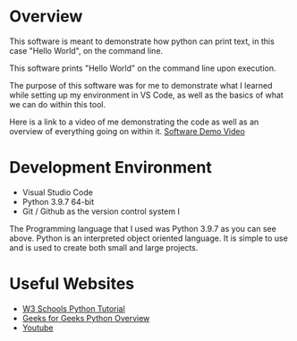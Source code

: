 # Overview

This software is meant to demonstrate how python can print text, in this case "Hello World", on the command line.

This software prints "Hello World" on the command line upon execution.

The purpose of this software was for me to demonstrate what I learned while setting up my environment in VS Code, as well as the basics of what we can do within this tool.


Here is a link to a video of me demonstrating the code as well as an overview of everything going on within it.
[Software Demo Video](https://youtu.be/EQBKF1okjxs)

# Development Environment

* Visual Studio Code 
* Python 3.9.7 64-bit
* Git / Github as the version control system
I

The Programming language that I used was Python 3.9.7 as you can see above. Python is an interpreted object oriented language. It is simple to use and is used to create both small and large projects. 

# Useful Websites

* [W3 Schools Python Tutorial](https://www.w3schools.com/python/)
* [Geeks for Geeks Python Overview](https://www.geeksforgeeks.org/python-programming-language/)
* [Youtube](https://www.youtube.com/)